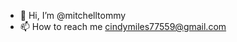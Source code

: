 - 👋 Hi, I’m @mitchelltommy
- 📫 How to reach me cindymiles77559@gmail.com

<!---
mitchelltommy/mitchelltommy is a ✨ special ✨ repository because its `README.md` (this file) appears on your GitHub profile.
You can click the Preview link to take a look at your changes.
--->
